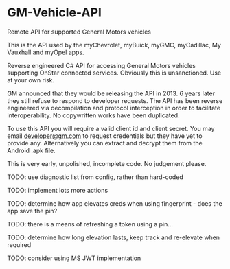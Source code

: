# GM-Vehicle-API
Remote API for supported General Motors vehicles

This is the API used by the myChevrolet, myBuick, myGMC, myCadillac, My Vauxhall and myOpel apps.

Reverse engineered C# API for accessing General Motors vehicles supporting OnStar connected services.
Obviously this is unsanctioned. Use at your own risk.

GM announced that they would be releasing the API in 2013. 6 years later they still refuse to respond to developer requests.
The API has been reverse engineered via decompilation and protocol interception in order to facilitate interoperability. No copywritten works have been duplicated.

To use this API you will require a valid client id and client secret. You may email developer@gm.com to request credentials but they have yet to provide any.
Alternatively you can extract and decrypt them from the Android .apk file.


This is very early, unpolished, incomplete code. No judgement please.


TODO: use diagnostic list from config, rather than hard-coded

TODO: implement lots more actions

TODO: determine how app elevates creds when using fingerprint - does the app save the pin?

TODO: there is a means of refreshing a token using a pin...

TODO: determine how long elevation lasts, keep track and re-elevate when required

TODO: consider using MS JWT implementation
